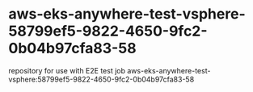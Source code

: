 # aws-eks-anywhere-test-vsphere-58799ef5-9822-4650-9fc2-0b04b97cfa83-58
repository for use with E2E test job aws-eks-anywhere-test-vsphere:58799ef5-9822-4650-9fc2-0b04b97cfa83-58
